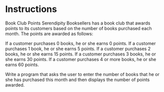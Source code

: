 # Instructions  

Book Club Points
Serendipity Booksellers has a book club that awards points to its customers based on the number of books purchased each month. The points are awarded as follows:

If a customer purchases 0 books, he or she earns 0 points.
If a customer purchases 1 book, he or she earns 5 points.
If a customer purchases 2 books, he or she earns 15 points.
If a customer purchases 3 books, he or she earns 30 points.
If a customer purchases 4 or more books, he or she earns 60 points.

Write a program that asks the user to enter the number of books that he or she has purchased this month and then displays the number of points awarded.
